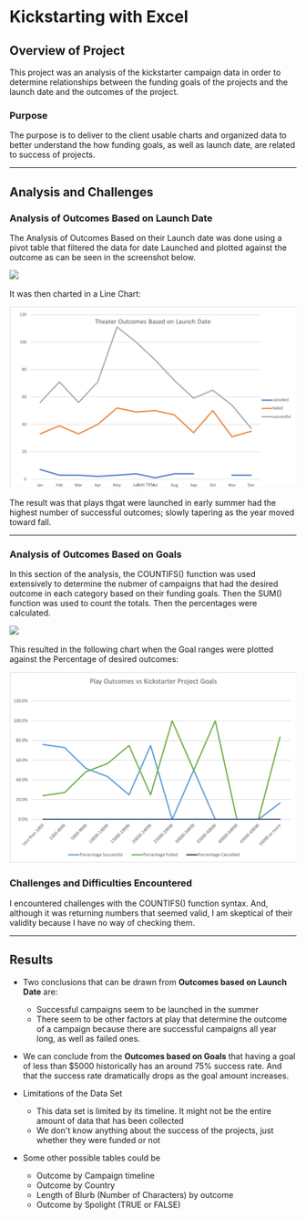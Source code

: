 # Kickstarting with Excel

## Overview of Project

This project was an analysis of the kickstarter campaign data in order to determine relationships between the funding goals of the projects and the launch date and the outcomes of the project.

### Purpose
The purpose is to deliver to the client usable charts and organized data to better understand the how funding goals, as well as launch date, are related to success of projects.

---

## Analysis and Challenges



### Analysis of Outcomes Based on Launch Date
The Analysis of Outcomes Based on their Launch date was done using a pivot table that filtered the data for date Launched and plotted against the outcome as can be seen in the screenshot below.

![](Resources/ProcessTOBLD.png)


It was then charted in a Line Chart:

![](Resources/Theater%20Outcomes%20Based%20on%20Launch%20Date.png)

The result was that plays thgat were launched in early summer had the highest number of successful outcomes; slowly tapering as the year moved toward fall.

---

### Analysis of Outcomes Based on Goals

In this section of the analysis, the COUNTIFS() function was used extensively to determine the nubmer of campaigns that had the desired outcome in each category based on their funding goals. Then the SUM() function was used to count the totals. Then the percentages were calculated. 

![](Resources/Screen%20Shot%202022-08-31%20at%2010.55.57%20AM.png)

This resulted in the following chart when the Goal ranges were plotted against the Percentage of desired outcomes:

![](Resources/Outcomes_vs_Goals.png)

### Challenges and Difficulties Encountered

I encountered challenges with the COUNTIFS() function syntax. And, although it was returning numbers that seemed valid, I am skeptical of their validity because I have no way of checking them. 

---

## Results


- Two conclusions that can be drawn from **Outcomes based on Launch Date** are:
  - Successful campaigns seem to be launched in the summer
  - There seem to be other factors at play that determine the outcome of a campaign because there are successful campaigns all year long, as well as failed ones.  

- We can conclude from the **Outcomes based on Goals** that having a goal of less than $5000 historically has an around 75% success rate. And that the success rate dramatically drops as the goal amount increases.

- Limitations of the Data Set
  - This data set is limited by its timeline. It might not be the entire amount of data that has been collected 
  - We don't know anything about the success of the projects, just whether they were funded or not
  

- Some other possible tables could be
  - Outcome by Campaign timeline
  - Outcome by Country
  - Length of Blurb (Number of Characters) by outcome
  - Outcome by Spolight (TRUE or FALSE)


